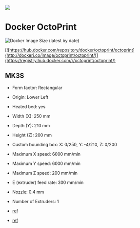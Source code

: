 ![](https://octoprint.org/assets/img/logo.png)

# Docker OctoPrint

![Docker Image Size (latest by date)](https://img.shields.io/docker/image-size/octoprint/octoprint)

[![https://hub.docker.com/repository/docker/octoprint/octoprint](http://dockeri.co/image/octoprint/octoprint/)](https://registry.hub.docker.com/r/octoprint/octoprint/)

## MK3S

- Form factor: Rectangular
- Origin: Lower Left
- Heated bed: yes
- Width (X): 250 mm
- Depth (Y): 210 mm
- Height (Z): 200 mm
- Custom bounding box: X: 0/250, Y: -4/210, Z: 0/200
- Maximum X speed: 6000 mm/min
- Maximum Y speed: 6000 mm/min
- Maximum Z speed: 200 mm/min
- E (extruder) feed rate: 300 mm/min
- Nozzle: 0.4 mm
- Number of Extruders: 1

- [ref](https://docs.juliaebert.com/3d-printing/octoprint)
- [ref](https://community.octoprint.org/t/known-printer-profiles-for-octoprint/3032/30)
